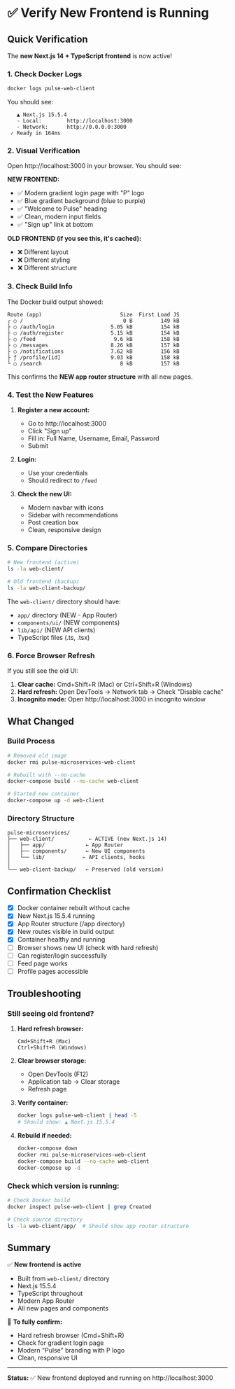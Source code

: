 # ✅ Verify New Frontend is Running

## Quick Verification

The **new Next.js 14 + TypeScript frontend** is now active!

### 1. Check Docker Logs

```bash
docker logs pulse-web-client
```

You should see:
```
   ▲ Next.js 15.5.4
   - Local:        http://localhost:3000
   - Network:      http://0.0.0.0:3000
 ✓ Ready in 164ms
```

### 2. Visual Verification

Open http://localhost:3000 in your browser. You should see:

**NEW FRONTEND:**
- ✅ Modern gradient login page with "P" logo
- ✅ Blue gradient background (blue to purple)
- ✅ "Welcome to Pulse" heading
- ✅ Clean, modern input fields
- ✅ "Sign up" link at bottom

**OLD FRONTEND (if you see this, it's cached):**
- ❌ Different layout
- ❌ Different styling
- ❌ Different structure

### 3. Check Build Info

The Docker build output showed:

```
Route (app)                         Size  First Load JS
┌ ○ /                                0 B         149 kB
├ ○ /auth/login                  5.05 kB         154 kB
├ ○ /auth/register               5.15 kB         154 kB
├ ○ /feed                         9.6 kB         158 kB
├ ○ /messages                    8.26 kB         157 kB
├ ○ /notifications               7.62 kB         156 kB
├ ƒ /profile/[id]                9.03 kB         158 kB
└ ○ /search                         8 kB         157 kB
```

This confirms the **NEW app router structure** with all new pages.

### 4. Test the New Features

1. **Register a new account:**
   - Go to http://localhost:3000
   - Click "Sign up"
   - Fill in: Full Name, Username, Email, Password
   - Submit

2. **Login:**
   - Use your credentials
   - Should redirect to `/feed`

3. **Check the new UI:**
   - Modern navbar with icons
   - Sidebar with recommendations
   - Post creation box
   - Clean, responsive design

### 5. Compare Directories

```bash
# New frontend (active)
ls -la web-client/

# Old frontend (backup)
ls -la web-client-backup/
```

The `web-client/` directory should have:
- `app/` directory (NEW - App Router)
- `components/ui/` (NEW components)
- `lib/api/` (NEW API clients)
- TypeScript files (.ts, .tsx)

### 6. Force Browser Refresh

If you still see the old UI:

1. **Clear cache:** Cmd+Shift+R (Mac) or Ctrl+Shift+R (Windows)
2. **Hard refresh:** Open DevTools → Network tab → Check "Disable cache"
3. **Incognito mode:** Open http://localhost:3000 in incognito window

## What Changed

### Build Process
```bash
# Removed old image
docker rmi pulse-microservices-web-client

# Rebuilt with --no-cache
docker-compose build --no-cache web-client

# Started new container
docker-compose up -d web-client
```

### Directory Structure

```
pulse-microservices/
├── web-client/           ← ACTIVE (new Next.js 14)
│   ├── app/             ← App Router
│   ├── components/      ← New UI components
│   └── lib/            ← API clients, hooks
│
└── web-client-backup/   ← Preserved (old version)
```

## Confirmation Checklist

- [x] Docker container rebuilt without cache
- [x] New Next.js 15.5.4 running
- [x] App Router structure (/app directory)
- [x] New routes visible in build output
- [x] Container healthy and running
- [ ] Browser shows new UI (check with hard refresh)
- [ ] Can register/login successfully
- [ ] Feed page works
- [ ] Profile pages accessible

## Troubleshooting

### Still seeing old frontend?

1. **Hard refresh browser:**
   ```
   Cmd+Shift+R (Mac)
   Ctrl+Shift+R (Windows)
   ```

2. **Clear browser storage:**
   - Open DevTools (F12)
   - Application tab → Clear storage
   - Refresh page

3. **Verify container:**
   ```bash
   docker logs pulse-web-client | head -5
   # Should show: ▲ Next.js 15.5.4
   ```

4. **Rebuild if needed:**
   ```bash
   docker-compose down
   docker rmi pulse-microservices-web-client
   docker-compose build --no-cache web-client
   docker-compose up -d
   ```

### Check which version is running:

```bash
# Check Docker build
docker inspect pulse-web-client | grep Created

# Check source directory
ls -la web-client/app/  # Should show app router structure
```

## Summary

✅ **New frontend is active**
- Built from `web-client/` directory
- Next.js 15.5.4
- TypeScript throughout
- Modern App Router
- All new pages and components

🔄 **To fully confirm:**
- Hard refresh browser (Cmd+Shift+R)
- Check for gradient login page
- Modern "Pulse" branding with P logo
- Clean, responsive UI

---

**Status:** ✅ New frontend deployed and running on http://localhost:3000

